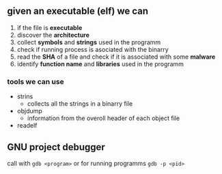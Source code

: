 ## given an executable (elf) we can

1. if the file is **executable**
2. discover the **architecture**
3. collect **symbols** and **strings** used in the programm
4. check if running process is asociated with the binarry
5. read the **SHA** of a file and check if it is associated with some **malware**
6. identify **function name** and **libraries** used in the programm

### tools we can use
- strins
  - collects all the strings in a binarry file
- objdump
  - information from the overoll header of each object file
- readelf

## GNU project debugger

call with `gdb <program>` or for running programms `gdb -p <pid>`

